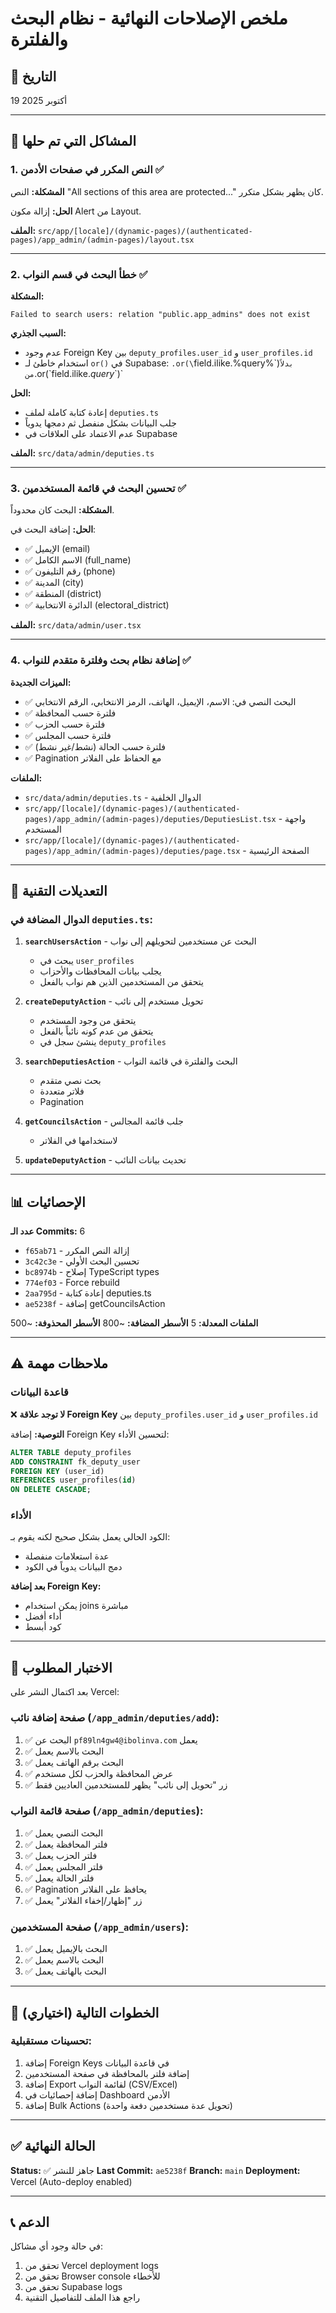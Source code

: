 # ملخص الإصلاحات النهائية - نظام البحث والفلترة

## 📅 التاريخ
19 أكتوبر 2025

---

## 🎯 المشاكل التي تم حلها

### 1. النص المكرر في صفحات الأدمن ✅
**المشكلة:** النص "All sections of this area are protected..." كان يظهر بشكل متكرر.

**الحل:** إزالة مكون Alert من Layout.

**الملف:** `src/app/[locale]/(dynamic-pages)/(authenticated-pages)/app_admin/(admin-pages)/layout.tsx`

---

### 2. خطأ البحث في قسم النواب ✅
**المشكلة:** 
```
Failed to search users: relation "public.app_admins" does not exist
```

**السبب الجذري:** 
- عدم وجود Foreign Key بين `deputy_profiles.user_id` و `user_profiles.id`
- استخدام خاطئ لـ `or()` في Supabase: `.or(\`field.ilike.%query%\`)` بدلاً من `.or(\`field.ilike.*query*\`)`

**الحل:**
- إعادة كتابة كاملة لملف `deputies.ts`
- جلب البيانات بشكل منفصل ثم دمجها يدوياً
- عدم الاعتماد على العلاقات في Supabase

**الملف:** `src/data/admin/deputies.ts`

---

### 3. تحسين البحث في قائمة المستخدمين ✅
**المشكلة:** البحث كان محدوداً.

**الحل:** إضافة البحث في:
- ✅ الإيميل (email)
- ✅ الاسم الكامل (full_name)
- ✅ رقم التليفون (phone)
- ✅ المدينة (city)
- ✅ المنطقة (district)
- ✅ الدائرة الانتخابية (electoral_district)

**الملف:** `src/data/admin/user.tsx`

---

### 4. إضافة نظام بحث وفلترة متقدم للنواب ✅
**الميزات الجديدة:**
- ✅ البحث النصي في: الاسم، الإيميل، الهاتف، الرمز الانتخابي، الرقم الانتخابي
- ✅ فلترة حسب المحافظة
- ✅ فلترة حسب الحزب
- ✅ فلترة حسب المجلس
- ✅ فلترة حسب الحالة (نشط/غير نشط)
- ✅ Pagination مع الحفاظ على الفلاتر

**الملفات:**
- `src/data/admin/deputies.ts` - الدوال الخلفية
- `src/app/[locale]/(dynamic-pages)/(authenticated-pages)/app_admin/(admin-pages)/deputies/DeputiesList.tsx` - واجهة المستخدم
- `src/app/[locale]/(dynamic-pages)/(authenticated-pages)/app_admin/(admin-pages)/deputies/page.tsx` - الصفحة الرئيسية

---

## 🔧 التعديلات التقنية

### الدوال المضافة في `deputies.ts`:

1. **`searchUsersAction`** - البحث عن مستخدمين لتحويلهم إلى نواب
   - يبحث في `user_profiles`
   - يجلب بيانات المحافظات والأحزاب
   - يتحقق من المستخدمين الذين هم نواب بالفعل

2. **`createDeputyAction`** - تحويل مستخدم إلى نائب
   - يتحقق من وجود المستخدم
   - يتحقق من عدم كونه نائباً بالفعل
   - ينشئ سجل في `deputy_profiles`

3. **`searchDeputiesAction`** - البحث والفلترة في قائمة النواب
   - بحث نصي متقدم
   - فلاتر متعددة
   - Pagination

4. **`getCouncilsAction`** - جلب قائمة المجالس
   - لاستخدامها في الفلاتر

5. **`updateDeputyAction`** - تحديث بيانات النائب

---

## 📊 الإحصائيات

**عدد الـ Commits:** 6
- `f65ab71` - إزالة النص المكرر
- `3c42c3e` - تحسين البحث الأولي
- `bc8974b` - إصلاح TypeScript types
- `774ef03` - Force rebuild
- `2aa795d` - إعادة كتابة deputies.ts
- `ae5238f` - إضافة getCouncilsAction

**الملفات المعدلة:** 5
**الأسطر المضافة:** ~800
**الأسطر المحذوفة:** ~500

---

## ⚠️ ملاحظات مهمة

### قاعدة البيانات
❌ **لا توجد علاقة Foreign Key** بين `deputy_profiles.user_id` و `user_profiles.id`

**التوصية:** إضافة Foreign Key لتحسين الأداء:
```sql
ALTER TABLE deputy_profiles
ADD CONSTRAINT fk_deputy_user
FOREIGN KEY (user_id)
REFERENCES user_profiles(id)
ON DELETE CASCADE;
```

### الأداء
الكود الحالي يعمل بشكل صحيح لكنه يقوم بـ:
- عدة استعلامات منفصلة
- دمج البيانات يدوياً في الكود

**بعد إضافة Foreign Key:**
- يمكن استخدام joins مباشرة
- أداء أفضل
- كود أبسط

---

## 🧪 الاختبار المطلوب

بعد اكتمال النشر على Vercel:

### صفحة إضافة نائب (`/app_admin/deputies/add`):
1. ✅ البحث عن `pf89ln4gw4@ibolinva.com` يعمل
2. ✅ البحث بالاسم يعمل
3. ✅ البحث برقم الهاتف يعمل
4. ✅ عرض المحافظة والحزب لكل مستخدم
5. ✅ زر "تحويل إلى نائب" يظهر للمستخدمين العاديين فقط

### صفحة قائمة النواب (`/app_admin/deputies`):
1. ✅ البحث النصي يعمل
2. ✅ فلتر المحافظة يعمل
3. ✅ فلتر الحزب يعمل
4. ✅ فلتر المجلس يعمل
5. ✅ فلتر الحالة يعمل
6. ✅ Pagination يحافظ على الفلاتر
7. ✅ زر "إظهار/إخفاء الفلاتر" يعمل

### صفحة المستخدمين (`/app_admin/users`):
1. ✅ البحث بالإيميل يعمل
2. ✅ البحث بالاسم يعمل
3. ✅ البحث بالهاتف يعمل

---

## 📝 الخطوات التالية (اختياري)

### تحسينات مستقبلية:
1. إضافة Foreign Keys في قاعدة البيانات
2. إضافة فلتر بالمحافظة في صفحة المستخدمين
3. إضافة Export لقائمة النواب (CSV/Excel)
4. إضافة إحصائيات في Dashboard الأدمن
5. إضافة Bulk Actions (تحويل عدة مستخدمين دفعة واحدة)

---

## ✅ الحالة النهائية

**Status:** ✅ جاهز للنشر
**Last Commit:** `ae5238f`
**Branch:** `main`
**Deployment:** Vercel (Auto-deploy enabled)

---

## 📞 الدعم

في حالة وجود أي مشاكل:
1. تحقق من Vercel deployment logs
2. تحقق من Browser console للأخطاء
3. تحقق من Supabase logs
4. راجع هذا الملف للتفاصيل التقنية

